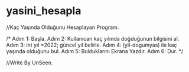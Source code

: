 # yasini_hesapla

//Kaç Yaşında Olduğunu Hesaplayan Program.

/*
Adım 1: Başla.
Adım 2: Kullanıcan kaç yılında doğduğunun bilgisini al.
Adım 3: int yıl =2022; güncel yıl belirle.
Adım 4: (yil-dogumyas) ile kaç yaşında olduğunu bul.
Adım 5: Bulduklarını Ekrana Yazdır.
Adım 6: Dur.
*/


//Write By UnSeen.

 
